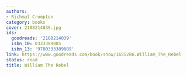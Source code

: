 ```yaml
---
authors:
- Richmal Crompton
category: books
cover: 2108214039.jpg
ids:
  goodreads: '2108214039'
  isbn_10: 0333389085
  isbn_13: '9780333389089'
link: https://www.goodreads.com/book/show/1655286.William_The_Rebel
status: read
title: William The Rebel
---
```

